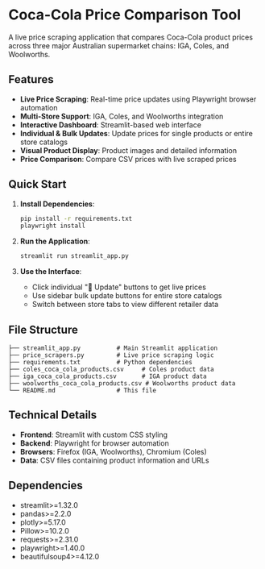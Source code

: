 # Coca-Cola Price Comparison Tool

A live price scraping application that compares Coca-Cola product prices across three major Australian supermarket chains: IGA, Coles, and Woolworths.

## Features

- **Live Price Scraping**: Real-time price updates using Playwright browser automation
- **Multi-Store Support**: IGA, Coles, and Woolworths integration
- **Interactive Dashboard**: Streamlit-based web interface
- **Individual & Bulk Updates**: Update prices for single products or entire store catalogs
- **Visual Product Display**: Product images and detailed information
- **Price Comparison**: Compare CSV prices with live scraped prices

## Quick Start

1. **Install Dependencies**:
   ```bash
   pip install -r requirements.txt
   playwright install
   ```

2. **Run the Application**:
   ```bash
   streamlit run streamlit_app.py
   ```

3. **Use the Interface**:
   - Click individual "🔄 Update" buttons to get live prices
   - Use sidebar bulk update buttons for entire store catalogs
   - Switch between store tabs to view different retailer data

## File Structure

```
├── streamlit_app.py          # Main Streamlit application
├── price_scrapers.py         # Live price scraping logic
├── requirements.txt          # Python dependencies
├── coles_coca_cola_products.csv     # Coles product data
├── iga_coca_cola_products.csv       # IGA product data
├── woolworths_coca_cola_products.csv # Woolworths product data
└── README.md                 # This file
```

## Technical Details

- **Frontend**: Streamlit with custom CSS styling
- **Backend**: Playwright for browser automation
- **Browsers**: Firefox (IGA, Woolworths), Chromium (Coles)
- **Data**: CSV files containing product information and URLs

## Dependencies

- streamlit>=1.32.0
- pandas>=2.2.0
- plotly>=5.17.0
- Pillow>=10.2.0
- requests>=2.31.0
- playwright>=1.40.0
- beautifulsoup4>=4.12.0
